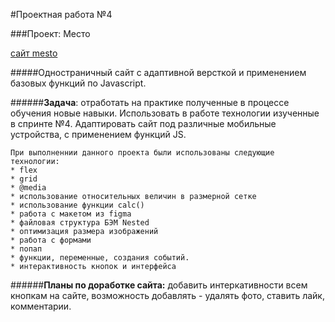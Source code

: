 
#Проектная работа №4

###Проект: Место


[сайт mesto](https://nastiahien.github.io/russian-travel/index.html)


#####Одностраничный сайт c адаптивной версткой и применением базовых функций по Javascript.

######**Задача**: отработать на практике полученные в процессе обучения новые навыки. Использовать в работе технологии изученные в спринте №4. Адаптировать сайт под различные мобильные устройства, с применением функций JS. 
```
При выполненнии данного проекта были использованы следующие технологии:
* flex
* grid
* @media
* использование относительных величин в размерной сетке
* использование функции calc()
* работа с макетом из figma
* файловая структура БЭМ Nested
* оптимизация размера изображений
* работа с формами 
* попап
* функции, переменные, создания событий.
* интерактивность кнопок и интерфейса 
```

######**Планы по доработке сайта:**  добавить интеркативности всем кнопкам на сайте, возможность добавлять - удалять фото, ставить лайк, комментарии.
